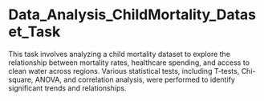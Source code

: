 # Data_Analysis_ChildMortality_Dataset_Task
This task involves analyzing a child mortality dataset to explore the relationship between mortality rates, healthcare spending, and access to clean water across regions. Various statistical tests, including T-tests, Chi-square, ANOVA, and correlation analysis, were performed to identify significant trends and relationships.
